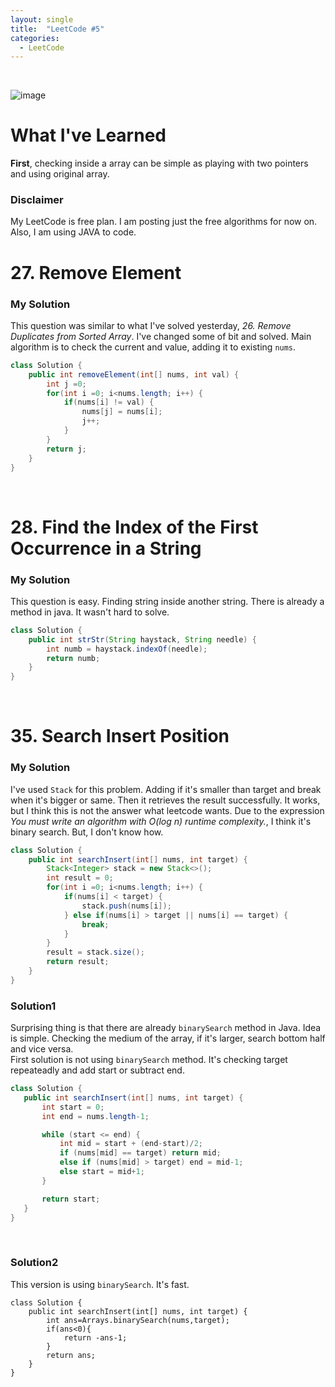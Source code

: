 ```yaml
---
layout: single
title:  "LeetCode #5"
categories:
  - LeetCode
---
```

<br>

![image](https://github.com/DutchVandaline/DutchVandaline.github.io/assets/142364450/42bf7dab-a9e3-43b3-b2b7-324d5d195fd5)

# What I've Learned
**First**, checking inside a array can be simple as playing with two pointers and using original array.

### Disclaimer
 My LeetCode is free plan. I am posting just the free algorithms for now on. Also, I am using JAVA to code.

# 27. Remove Element

### My Solution
This question was similar to what I've solved yesterday, *26. Remove Duplicates from Sorted Array*. I've changed some of bit and solved. Main algorithm is to check the current and value, adding it to existing `nums`. 

```java
class Solution {
    public int removeElement(int[] nums, int val) {
        int j =0;
        for(int i =0; i<nums.length; i++) {
        	if(nums[i] != val) {
        		nums[j] = nums[i];
        		j++;
        	}
        }
        return j;
    }
}

```

<br>

# 28. Find the Index of the First Occurrence in a String

### My Solution
This question is easy. Finding string inside another string. There is already a method in java. It wasn't hard to solve.

```java
class Solution {
    public int strStr(String haystack, String needle) {
    	int numb = haystack.indexOf(needle);
    	return numb;
    }
}
```
<br>

# 35. Search Insert Position

### My Solution
I've used `Stack` for this problem. Adding if it's smaller than target and break when it's bigger or same. Then it retrieves the result successfully. It works, but I think this is not the answer what leetcode wants. Due to the expression *You must write an algorithm with O(log n) runtime complexity.*, I think it's binary search. But, I don't know how. 

```java
class Solution {
    public int searchInsert(int[] nums, int target) {
    	Stack<Integer> stack = new Stack<>();
    	int result = 0;
        for(int i =0; i<nums.length; i++) {
        	if(nums[i] < target) {
        		stack.push(nums[i]);
        	} else if(nums[i] > target || nums[i] == target) {
        		break;
        	}
        }
        result = stack.size();
        return result;
    }
}

```
### Solution1
Surprising thing is that there are already `binarySearch` method in Java. Idea is simple. Checking the medium of the array, if it's larger, search bottom half and vice versa.<br>
First solution is not using `binarySearch` method. It's checking target repeateadly and add start or subtract end.

 ```java
class Solution {
    public int searchInsert(int[] nums, int target) {
        int start = 0;
        int end = nums.length-1;

        while (start <= end) {
            int mid = start + (end-start)/2;
            if (nums[mid] == target) return mid;
            else if (nums[mid] > target) end = mid-1;
            else start = mid+1;
        }

        return start;
    }
}
```
<br>

### Solution2
This version is using `binarySearch`. It's fast.

```
class Solution {
    public int searchInsert(int[] nums, int target) {
        int ans=Arrays.binarySearch(nums,target);
        if(ans<0){
            return -ans-1;
        }
        return ans;
    }
}
```

